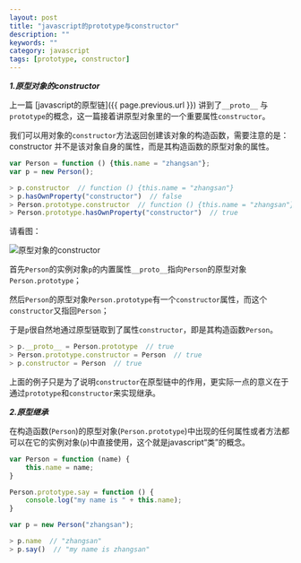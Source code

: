 ```yaml
---
layout: post
title: "javascript的prototype与constructor"
description: ""
keywords: ""
category: javascript
tags: [prototype, constructor]
---
```


***1.原型对象的constructor***

上一篇 [javascript的原型链]({{ page.previous.url }}) 讲到了`__proto__` 与 `prototype`的概念，这一篇接着讲原型对象里的一个重要属性`constructor`。

我们可以用对象的`constructor`方法返回创建该对象的构造函数，需要注意的是：<span class="warning">constructor 并不是该对象自身的属性，而是其构造函数的原型对象的属性<span>。

```javascript
var Person = function () {this.name = "zhangsan"};
var p = new Person();

> p.constructor  // function () {this.name = "zhangsan"}
> p.hasOwnProperty("constructor")  // false
> Person.prototype.constructor  // function () {this.name = "zhangsan"}
> Person.prototype.hasOwnProperty("constructor")  // true
```

请看图：

![原型对象的constructor]({{site.cdn}}/constructor.jpg)

首先`Person`的实例对象`p`的内置属性`__proto__`指向`Person`的原型对象`Person.prototype`；

然后`Person`的原型对象`Person.prototype`有一个`constructor`属性，而这个`constructor`又指回`Person`；

于是`p`很自然地通过原型链取到了属性`constructor`，即是其构造函数`Person`。

```javascript
> p.__proto__ = Person.prototype  // true
> Person.prototype.constructor = Person  // true
> p.constructor = Person  // true
```

上面的例子只是为了说明`constructor`在原型链中的作用，更实际一点的意义在于通过`prototype`和`constructor`来实现继承。

***2.原型继承***

在构造函数(`Person`)的原型对象(`Person.prototype`)中出现的任何属性或者方法都可以在它的实例对象(`p`)中直接使用，这个就是javascript“类”的概念。

```javascript
var Person = function (name) {
    this.name = name;
}

Person.prototype.say = function () {
    console.log("my name is " + this.name);
}

var p = new Person("zhangsan");

> p.name  // "zhangsan"
> p.say()  // "my name is zhangsan"
```